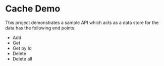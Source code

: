 <H1>Cache Demo</H1>

This project demonstrates a sample API which acts as a data store for the data has the following end points:
- Add
- Get
- Get by Id
- Delete
- Delete all
